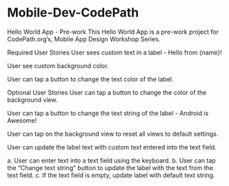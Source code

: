 # Mobile-Dev-CodePath


Hello World App - Pre-work
This Hello World App is a pre-work project for CodePath.org’s, Mobile App Design Workshop Series.

Required User Stories
User sees custom text in a label - Hello from {name}!

User see custom background color.

User can tap a button to change the text color of the label.


Optional User Stories
User can tap a button to change the color of the background view.

User can tap a button to change the text string of the label - Android is Awesome!

User can tap on the background view to reset all views to default settings.

User can update the label text with custom text entered into the text field.

a. User can enter text into a text field using the keyboard.
b. User can tap the “Change text string” button to update the label with the text from the text field.
c. If the text field is empty, update label with default text string.

